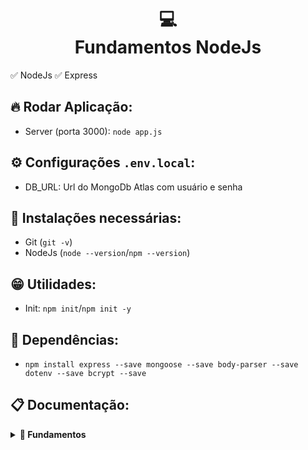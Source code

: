 <h1 align="center">
  💻<br>Fundamentos NodeJs
</h1>

✅ NodeJs ✅ Express

## 🔥 Rodar Aplicação:

- Server (porta 3000): `node app.js`

## ⚙️ Configurações `.env.local`:

- DB_URL: Url do MongoDb Atlas com usuário e senha

## 😬 Instalações necessárias:

- Git (`git -v`)
- NodeJs (`node --version`/`npm --version`)

## 😁 Utilidades:

- Init: `npm init`/`npm init -y`

## 👶 Dependências:

- `npm install express --save mongoose --save body-parser --save dotenv --save bcrypt --save`

## 📋 Documentação:

<details>
<summary><b>📒 Fundamentos</b></summary>

- **Métodos:** O acesso a cada path parameter pode ser criada usando o método adequado, podendo ter acesso as query e corpo da requisição, como exemplo: `http://localhost:3000?name=Higor&lastName=Batista`

  - ###### Code:

    ```
    const express = require("express");
    const app = express();

    app.get("/", (req, res) => {
    const { name, lastName } = req.query;

    return res.send({ message: `Nome: ${name} - Sobrenome: ${lastName}` });
    });

    app.listen(3000);
    module.exports = app;
    ```

- **Rotas:** Separar cada rota em arquivo específico gera melhor legibilidade do código e facilidade para estruturação no desenvolvimento, dessa forma o app só terá que importar a rota e essa importação ficará responsável pode definir os métodos, middlewares e etc.

  - ###### Code:

    ```
    const express = require("express");
    const app = express();

    const indexRoute = require("./routes/index");
    app.use("/", indexRoute);

    app.listen(3000);
    module.exports = app;
    ```

- **MondoDB:** A conexão com banco só precisa das credenciais de acesso e o servidor do banco de dados.

  - ###### Code:

    ```
    const url = process.env.DB_URL;
    mongoose.connect(url);

    mongoose.connection.on("error", (err) => {
      console.log(`There was an error connecting to the database: ${err}`);
    });
    mongoose.connection.on("disconnect", () => {
      console.log("Database connection dropped");
    });
    mongoose.connection.on("connected", () => {
      console.log("Successful database connection");
    });
    ```

- **Modelagem:** Modelagem de usuário simples.

  - ###### Code:

    ```
    const mongoose = require("mongoose");
    const Schema = mongoose.Schema;

    const UserSchema = new Schema({
      email: { type: String, required: true, unique: true, lowercase: true },
      password: { type: String, required: true, select: false },
      created: { type: Date, default: Date.now },
    });

    UserSchema.pre("save", function (next) {
      if (!this.isModified("password")) {
        return next();
      }

      const salt = 10;
      bcrypt.hash(this.password, salt, (err, encrypted) => {
        this.password = encrypted;
        return next();
      });
    });

    module.exports = mongoose.model("User", UserSchema);
    ```

- **Status Code:** Código de resposta do server para auxiliar quem estiver consumindo API.

  - ###### Code:

    ```
    200 - OK
    201 - Created
    202 - Accepted

    400 - Bad Request
    401 - Unauthorization - AUTENTICAÇÃO, caráter temporário.
    403 - Forbiden - AUTORIZAÇÃO, caráter permanente.
    404 - Not found

    500 - Internal Server Error
    501 - Not  Implemented
    503 - Service Unavailable
    ```

      </details>
